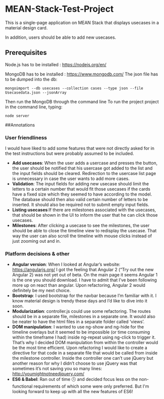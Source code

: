 # MEAN-Stack-Test-Project

This is a single-page application on MEAN Stack that displays usecases in a material design card.

In addition, users should be able to add new usecases.

## Prerequisites
 
Node.js has to be installed : https://nodejs.org/en/ 

MongoDB has to be installed : https://www.mongodb.com/
The json file has to be dumped into the db:

`mongoimport --db usecases --collection cases --type json --file Usecasedata.json --jsonArray`

Then run the MongoDB through the command line
To run the project project in the command line, typing:

`node server`


##Annotations

### User friendliness

I would have liked to add some features that were not directly asked for in the test instructions but were probably assumed to be included. 

* **Add usecases**: When the user adds a usercase and presses the button, the user should be notified that his usercase got added to the list and the input fields should be cleared. Redirection to the usercase list page is unnecessary in case the user wants to add more cases. 
* **Validation**: The input fields for adding new usecase should limit the letters to a certain number that would fit those usecases if the cards have a fixed size which they seemed to have according to the model. The database should then also valid certain number of letters to be inserted. It should also be required not to submit empty input fields. 
* **Listing usecases**:If there are milestones associated with the usecases, that should be shown in the UI to inform the user that he can click those usecases.
* **Milestones**: After clicking a usecase to see the milestones, the user should be able to close the timeline view to redisplay the usecase. That way the user can also scroll the timeline with mouse clicks instead of just zooming out and in.

### Platform decisions & other

* **Angular version**: When I looked at Angular’s website: https://angularjs.org/ I got the feeling that Angular 2 (“Try out the new Angular 2) was not yet out of beta. On the main page it seems Angular 1 is the one you should download. I have to admit that I’ve been following more up on react than angular. Upon refactoring, Angular 2 would definitely be my next choice. 
* **Bootstrap**: I used bootstrap for the navbar because I’m familiar with it. I know material design is trendy these days and I’d like to dive into it soon. 
* **Modularization**: controller.js could use some refactoring. The routes should be in a separate file, milestones in a separate one. It would also be neater to have the html files in a separate folder called ‘views’.
* **DOM manipulation**: I wanted to use ng-show and ng-hide for the timeline overlays but it seemed to be impossible (or time consuming within the timeframe I had) inside ng-repeat using ng-click to trigger it. That’s why I decided DOM manipulation from within the controller would be the most time efficient. Upon refactoring I would like to create a directive for that code in a separate file that would be called from inside the milestone controller. Inside the controller one can’t use jQuery but another reason for why I didn’t choose to use jQuery was that sometimes it’s not saving you so many lines: http://youmightnotneedjquery.com/ 
* **ES6 & Babel**: Ran out of time :clock4: and decided focus less on the non-functional requirements of which some were only preferred. But I'm looking forward to keep up with all the new features of ES6! 
